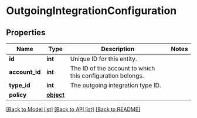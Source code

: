 # OutgoingIntegrationConfiguration

## Properties
Name | Type | Description | Notes
------------ | ------------- | ------------- | -------------
**id** | **int** | Unique ID for this entity. | 
**account_id** | **int** | The ID of the account to which this configuration belongs. | 
**type_id** | **int** | The outgoing integration type ID. | 
**policy** | [**object**](.md) |  | 

[[Back to Model list]](../README.md#documentation-for-models) [[Back to API list]](../README.md#documentation-for-api-endpoints) [[Back to README]](../README.md)


